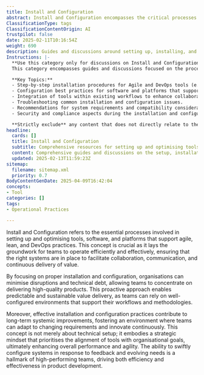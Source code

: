 ```yaml
---
title: Install and Configuration
abstract: Install and Configuration encompasses the critical processes necessary for setting up and optimising tools, software, and platforms that underpin agile, lean, and DevOps methodologies. Originating from the need to establish efficient operational frameworks, this concept is vital for ensuring that teams have the appropriate systems in place to enhance collaboration, communication, and the continuous delivery of value. By prioritising proper installation and configuration, organisations can significantly reduce disruptions and technical debt, enabling teams to focus on producing high-quality products. This proactive strategy not only facilitates predictable and sustainable value delivery but also supports the creation of well-configured environments that align with team workflows and methodologies. Furthermore, effective practices in installation and configuration lead to long-term systemic improvements, fostering adaptability to changing requirements and promoting continuous innovation. This approach transcends mere technical setup; it reflects a strategic mindset that aligns tools with organisational objectives, ultimately boosting overall performance and agility. The capacity to swiftly adjust systems in response to feedback and evolving needs is a defining characteristic of high-performing teams, enhancing both efficiency and effectiveness in product development.
ClassificationType: tags
ClassificationContentOrigin: AI
trustpilot: false
date: 2025-02-11T10:16:54Z
weight: 690
description: Guides and discussions around setting up, installing, and configuring tools, software, and platforms.
Instructions: |-
  **Use this category only for discussions on Install and Configuration.**  
  This category encompasses guides and discussions focused on the processes of setting up, installing, and configuring tools, software, and platforms relevant to Agile, DevOps, and business agility practices. The purpose is to provide clear, actionable instructions and insights that facilitate the effective implementation of these technologies within an organisational context.

  **Key Topics:**
  - Step-by-step installation procedures for Agile and DevOps tools (e.g., CI/CD pipelines, project management software).
  - Configuration best practices for software and platforms that support Agile methodologies (e.g., Jira, Trello, Git).
  - Integration of tools within existing workflows to enhance collaboration and efficiency.
  - Troubleshooting common installation and configuration issues.
  - Recommendations for system requirements and compatibility considerations.
  - Security and compliance aspects during the installation and configuration phases.

  **Strictly exclude** any content that does not directly relate to the technical aspects of installation and configuration, such as theoretical discussions on Agile principles, team dynamics, or high-level strategic planning. Misinterpretations of the core classification, such as general software development practices or unrelated technology discussions, should also be omitted.
headline:
  cards: []
  title: Install and Configuration
  subtitle: Comprehensive resources for setting up and optimising tools, software, and platforms to enhance workflow and productivity.
  content: Comprehensive guides and discussions on the setup, installation, and configuration of tools, software, and platforms. Posts should delve into system requirements, integration techniques, troubleshooting methods, and optimisation strategies to enhance operational efficiency and support effective workflow management.
  updated: 2025-02-13T11:59:23Z
sitemap:
  filename: sitemap.xml
  priority: 0.7
BodyContentGenDate: 2025-04-09T16:42:04
concepts:
- Tool
categories: []
tags:
- Operational Practices

---
```

Install and Configuration refers to the essential processes involved in setting up and optimising tools, software, and platforms that support agile, lean, and DevOps practices. This concept is crucial as it lays the groundwork for teams to operate efficiently and effectively, ensuring that the right systems are in place to facilitate collaboration, communication, and continuous delivery of value. 

By focusing on proper installation and configuration, organisations can minimise disruptions and technical debt, allowing teams to concentrate on delivering high-quality products. This proactive approach enables predictable and sustainable value delivery, as teams can rely on well-configured environments that support their workflows and methodologies. 

Moreover, effective installation and configuration practices contribute to long-term systemic improvements, fostering an environment where teams can adapt to changing requirements and innovate continuously. This concept is not merely about technical setup; it embodies a strategic mindset that prioritises the alignment of tools with organisational goals, ultimately enhancing overall performance and agility. The ability to swiftly configure systems in response to feedback and evolving needs is a hallmark of high-performing teams, driving both efficiency and effectiveness in product development.
